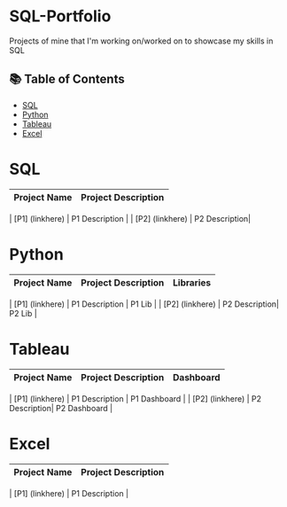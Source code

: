 # SQL-Portfolio
Projects of mine that I'm working on/worked on to showcase my skills in SQL

## 📚 Table of Contents
- [SQL](#sql)
- [Python](#python)
- [Tableau](#tableau)
- [Excel](#excel)

# SQL
| Project Name| Project Description | 
|---|---|

| [P1] (linkhere) | P1 Description | 
| [P2] (linkhere) | P2 Description|  

# Python
| Project Name| Project Description | Libraries | 
|---|---|---|

| [P1] (linkhere) | P1 Description | P1 Lib |
| [P2] (linkhere) | P2 Description| P2 Lib |

# Tableau
| Project Name| Project Description | Dashboard | 
|---|---|---|

| [P1] (linkhere) | P1 Description | P1 Dashboard |
| [P2] (linkhere) | P2 Description| P2 Dashboard |

# Excel
| Project Name| Project Description | 
|---|---|

| [P1] (linkhere) | P1 Description | 
